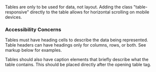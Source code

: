 Tables are only to be used for data, not layout. Adding the class "table-responsive" directly to the table allows for horizontal scrolling on mobile devices.
### Accessibility Concerns
Tables must have heading cells to describe the data being represented. Table headers can have headings only for columns, rows, or both. See markup below for examples.

Tables should also have caption elements that briefly describe what the table contains. This should be placed directly after the opening table tag.
